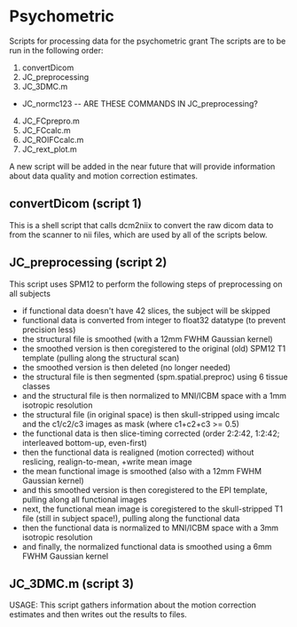 # Psychometric
Scripts for processing data for the psychometric grant
The scripts are to be run in the following order:
1. convertDicom
2. JC_preprocessing
3. JC_3DMC.m
* JC_normc123 -- ARE THESE COMMANDS IN JC_preprocessing?
4. JC_FCprepro.m
5. JC_FCcalc.m
6. JC_ROIFCcalc.m
7. JC_rext_plot.m

A new script will be added in the near future that will provide information about data quality and motion correction estimates.

##    convertDicom (script 1)
This is a shell script that calls dcm2niix to convert the raw dicom data to
from the scanner to nii files, which are used by all of the scripts below.


##    JC_preprocessing (script 2)
This script uses SPM12 to perform the following steps of preprocessing on all subjects

* if functional data doesn't have 42 slices, the subject will be skipped
* functional data is converted from integer to float32 datatype (to prevent precision less)
* the structural file is smoothed (with a 12mm FWHM Gaussian kernel)
* the smoothed version is then coregistered to the original (old) SPM12 T1 template (pulling along the structural scan)
* the smoothed version is then deleted (no longer needed)
* the structural file is then segmented (spm.spatial.preproc) using 6 tissue classes
* and the structural file is then normalized to MNI/ICBM space with a 1mm isotropic resolution
* the structural file (in original space) is then skull-stripped using imcalc and the c1/c2/c3 images as mask (where c1+c2+c3 >= 0.5)
* the functional data is then slice-timing corrected (order 2:2:42, 1:2:42; interleaved bottom-up, even-first)
* then the functional data is realigned (motion corrected) without reslicing, realign-to-mean, +write mean image
* the mean functional image is smoothed (also with a 12mm FWHM Gaussian kernel)
* and this smoothed version is then coregistered to the EPI template, pulling along all functional images
* next, the functional mean image is coregistered to the skull-stripped T1 file (still in subject space!), pulling along the functional data
* then the functional data is normalized to MNI/ICBM space with a 3mm isotropic resolution
* and finally, the normalized functional data is smoothed using a 6mm FWHM Gaussian kernel

##    JC_3DMC.m (script 3)
USAGE:  This script gathers information about the motion correction estimates and then writes out the results to files.

